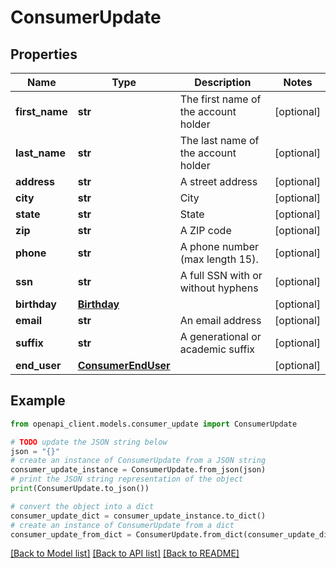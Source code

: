 # ConsumerUpdate


## Properties

Name | Type | Description | Notes
------------ | ------------- | ------------- | -------------
**first_name** | **str** | The first name of the account holder | [optional] 
**last_name** | **str** | The last name of the account holder | [optional] 
**address** | **str** | A street address | [optional] 
**city** | **str** | City | [optional] 
**state** | **str** | State | [optional] 
**zip** | **str** | A ZIP code | [optional] 
**phone** | **str** | A phone number (max length 15). | [optional] 
**ssn** | **str** | A full SSN with or without hyphens | [optional] 
**birthday** | [**Birthday**](Birthday.md) |  | [optional] 
**email** | **str** | An email address | [optional] 
**suffix** | **str** | A generational or academic suffix | [optional] 
**end_user** | [**ConsumerEndUser**](ConsumerEndUser.md) |  | [optional] 

## Example

```python
from openapi_client.models.consumer_update import ConsumerUpdate

# TODO update the JSON string below
json = "{}"
# create an instance of ConsumerUpdate from a JSON string
consumer_update_instance = ConsumerUpdate.from_json(json)
# print the JSON string representation of the object
print(ConsumerUpdate.to_json())

# convert the object into a dict
consumer_update_dict = consumer_update_instance.to_dict()
# create an instance of ConsumerUpdate from a dict
consumer_update_from_dict = ConsumerUpdate.from_dict(consumer_update_dict)
```
[[Back to Model list]](../README.md#documentation-for-models) [[Back to API list]](../README.md#documentation-for-api-endpoints) [[Back to README]](../README.md)


